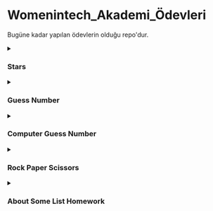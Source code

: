 # Womenintech_Akademi_Ödevleri
Bugüne kadar yapılan ödevlerin olduğu repo'dur.

<details>
<summary>

###  Stars

</summary>

  [code](https://github.com/edanursunay/womenintech_akademi_odev/blob/main/stars.py)

</details>

<details>
<summary>

###  Guess Number

</summary>

  [code](https://github.com/edanursunay/womenintech_akademi_odev/blob/main/GuessNumber.py)

</details>

<details>
<summary>

###  Computer Guess Number

</summary>

  [code](https://github.com/edanursunay/womenintech_akademi_odev/blob/main/ComputerGuessNumber.py)

</details>


<details>
<summary>

###  Rock Paper Scissors

</summary>

  [code](https://github.com/edanursunay/womenintech_akademi_odev/blob/main/RockPaperScissors.py)

</details>

<details>
<summary>

###  About Some List Homework

</summary>

  [note](https://github.com/edanursunay/womenintech_akademi_odev/blob/main/7-AboutSomeListHomework.ipynb)

</details>
